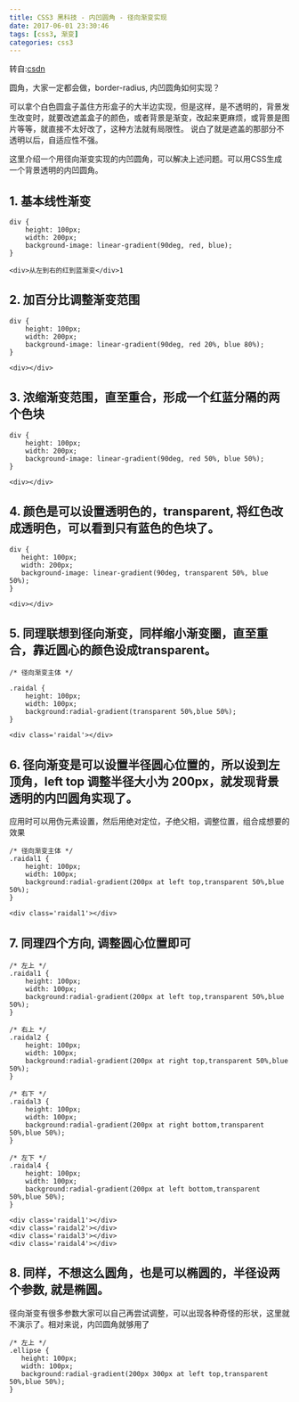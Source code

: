 ```yaml
---
title: CSS3 黑科技 - 内凹圆角 - 径向渐变实现
date: 2017-06-01 23:30:46
tags: [css3, 渐变]
categories: css3
---
```

转自:[csdn](http://blog.csdn.net/qq_16415157/article/details/52818993)

圆角，大家一定都会做，border-radius, 内凹圆角如何实现？

可以拿个白色圆盒子盖住方形盒子的大半边实现，但是这样，是不透明的，背景发生改变时，就要改遮盖盒子的颜色，或者背景是渐变，改起来更麻烦，或背景是图片等等，就直接不太好改了，这种方法就有局限性。 说白了就是遮盖的那部分不透明以后，自适应性不强。

这里介绍一个用径向渐变实现的内凹圆角，可以解决上述问题。可以用CSS生成一个背景透明的内凹圆角。
<!-- more -->
## 1. 基本线性渐变
```
div {
    height: 100px;
    width: 200px;
    background-image: linear-gradient(90deg, red, blue);
}

<div>从左到右的红到蓝渐变</div>1
```
## 2. 加百分比调整渐变范围

```
div {
    height: 100px;
    width: 200px;
    background-image: linear-gradient(90deg, red 20%, blue 80%);
}

<div></div>
```
## 3. 浓缩渐变范围，直至重合，形成一个红蓝分隔的两个色块
```
div {
    height: 100px;
    width: 200px;
    background-image: linear-gradient(90deg, red 50%, blue 50%);
}

<div></div>
```
## 4. 颜色是可以设置透明色的，transparent, 将红色改成透明色，可以看到只有蓝色的色块了。
```
div {
   height: 100px;
   width: 200px;
   background-image: linear-gradient(90deg, transparent 50%, blue 50%);
}

<div></div>
```
## 5. 同理联想到径向渐变，同样缩小渐变圈，直至重合，靠近圆心的颜色设成transparent。
```
/* 径向渐变主体 */

.raidal {
    height: 100px;
    width: 100px;
    background:radial-gradient(transparent 50%,blue 50%);
}

<div class='raidal'></div>
```
## 6. 径向渐变是可以设置半径圆心位置的，所以设到左顶角，left top 调整半径大小为 200px，就发现背景透明的内凹圆角实现了。
应用时可以用伪元素设置，然后用绝对定位，子绝父相，调整位置，组合成想要的效果

```
/* 径向渐变主体 */
.raidal1 {
    height: 100px;
    width: 100px;
    background:radial-gradient(200px at left top,transparent 50%,blue 50%);
}

<div class='raidal1'></div>
```
## 7. 同理四个方向, 调整圆心位置即可

```
/* 左上 */
.raidal1 {
    height: 100px;
    width: 100px;
    background:radial-gradient(200px at left top,transparent 50%,blue 50%);
}

/* 右上 */
.raidal2 {
    height: 100px;
    width: 100px;
    background:radial-gradient(200px at right top,transparent 50%,blue 50%);
}

/* 右下 */
.raidal3 {
    height: 100px;
    width: 100px;
    background:radial-gradient(200px at right bottom,transparent 50%,blue 50%);
}
```
```
/* 左下 */
.raidal4 {
    height: 100px;
    width: 100px;
    background:radial-gradient(200px at left bottom,transparent 50%,blue 50%);
}

<div class='raidal1'></div>
<div class='raidal2'></div>
<div class='raidal3'></div>
<div class='raidal4'></div>
```
## 8. 同样，不想这么圆角，也是可以椭圆的，半径设两个参数, 就是椭圆。
径向渐变有很多参数大家可以自己再尝试调整，可以出现各种奇怪的形状，这里就不演示了。相对来说，内凹圆角就够用了

 ```
/* 左上 */
.ellipse {
    height: 100px;
    width: 100px;
    background:radial-gradient(200px 300px at left top,transparent 50%,blue 50%);
}    
```
